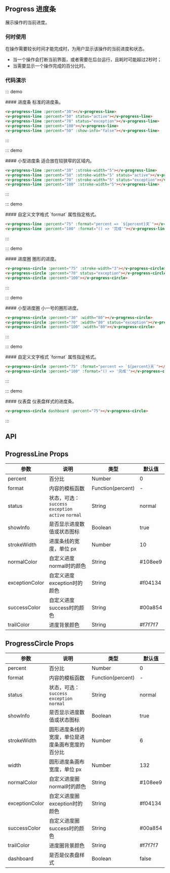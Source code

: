 ## Progress 进度条

展示操作的当前进度。

### 何时使用
在操作需要较长时间才能完成时，为用户显示该操作的当前进度和状态。
- 当一个操作会打断当前界面，或者需要在后台运行，且耗时可能超过2秒时；
- 当需要显示一个操作完成的百分比时。

### 代码演示

::: demo
<summary>
  #### 进度条
  标准的进度条。
</summary>

```html
<v-progress-line :percent="30"></v-progress-line>
<v-progress-line :percent="50" status="active"></v-progress-line>
<v-progress-line :percent="70" status="exception"></v-progress-line>
<v-progress-line :percent="100"></v-progress-line>
<v-progress-line :percent="50" :show-info="false"></v-progress-line>
```

:::

::: demo
<summary>
  #### 小型进度条
  适合放在较狭窄的区域内。
</summary>

```html
<v-progress-line :percent="30" :stroke-width="5"></v-progress-line>
<v-progress-line :percent="50" :stroke-width="5" status="active"></v-progress-line>
<v-progress-line :percent="70" :stroke-width="5" status="exception"></v-progress-line>
<v-progress-line :percent="100" :stroke-width="5"></v-progress-line>
```

:::

::: demo
<summary>
  #### 自定义文字格式
  `format` 属性指定格式。
</summary>

```html
<v-progress-line :percent="75" :format="percent => `${percent}天`"></v-progress-line>
<v-progress-line :percent="100" :format="() => '完成'"></v-progress-line>
```

:::

::: demo
<summary>
  #### 进度圈
  圈形的进度。
</summary>

```html
<v-progress-circle :percent="75" :stroke-width="3"></v-progress-circle>
<v-progress-circle :percent="70" status="exception"></v-progress-circle>
<v-progress-circle :percent="100"></v-progress-circle>
```

:::

::: demo
<summary>
  #### 小型进度圈
  小一号的圈形进度。
</summary>

```html
<v-progress-circle :percent="30" :width="80"></v-progress-circle>
<v-progress-circle :percent="70" :width="80" status="exception"></v-progress-circle>
<v-progress-circle :percent="100" :width="80"></v-progress-circle>
```

:::

::: demo
<summary>
  #### 自定义文字格式
  `format` 属性指定格式。
</summary>

```html
<v-progress-circle :percent="75" :format="percent => `${percent}天`"></v-progress-circle>
<v-progress-circle :percent="100" :format="() => '完成'"></v-progress-circle>
```

:::

::: demo
<summary>
  #### 仪表盘
  仪表盘样式的进度条。
</summary>

```html
<v-progress-circle dashboard :percent="75"></v-progress-circle>
```

:::

## API
## ProgressLine Props
| 参数        | 说明           | 类型               | 默认值       |
|------------|----------------|-------------------|-------------|
| percent    | 百分比	 | Number | 0 |
| format | 内容的模板函数	 | Function(percent) | - |
| status    | 状态，可选：`success` `exception` `active` `normal`	 | String | normal |
| showInfo    | 是否显示进度数值或状态图标	 | Boolean | true |
| strokeWidth   | 进度条线的宽度，单位 px	 | Number | 10 |
| normalColor    | 自定义进度normal时的颜色	 | String | #108ee9 |
| exceptionColor    | 自定义进度exception时的颜色	 | String | #f04134 |
| successColor    | 自定义进度success时的颜色	 | String | #00a854 |
| trailColor    | 进度背景颜色	 | String | #f7f7f7 |

## ProgressCircle Props
| 参数        | 说明           | 类型               | 默认值       |
|------------|----------------|-------------------|-------------|
| percent    | 百分比	 | Number | 0 |
| format | 内容的模板函数	 | Function(percent) | - |
| status    | 状态，可选：`success` `exception` `normal`	 | String | normal |
| showInfo    | 是否显示进度数值或状态图标	 | Boolean | true |
| strokeWidth    | 圆形进度条线的宽度，单位是进度条画布宽度的百分比	 | Number | 6 |
| width    | 圆形进度条画布宽度，单位 px	 | Number | 132 |
| normalColor    | 自定义进度圈normal时的颜色	 | String | #108ee9 |
| exceptionColor    | 自定义进度圈exception时的颜色	 | String | #f04134 |
| successColor    | 自定义进度圈success时的颜色	 | String | #00a854 |
| trailColor    | 进度圈背景颜色	 | String | #f7f7f7 |
| dashboard    | 是否是仪表盘样式 | Boolean | false |
